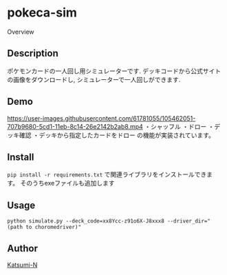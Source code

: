 pokeca-sim
====

Overview

## Description
ポケモンカードの一人回し用シミュレーターです. 
デッキコードから公式サイトの画像をダウンロードし, シミュレーターで一人回しができます. 

## Demo
https://user-images.githubusercontent.com/61781055/105462051-707b9680-5cd1-11eb-8c14-26e2142b2ab8.mp4
・シャッフル
・ドロー
・デッキ確認
・デッキから指定したカードをドロー
の機能が実装されています。

## Install

`pip install -r requirements.txt`
で関連ライブラリをインストールできます。
そのうちexeファイルも追加します

## Usage
`python simulate.py --deck_code=xx8Ycc-z91o6X-J8xxx8 --driver_dir="(path to choromedriver)"`
## Author

[Katsumi-N](https://github.com/Katsumi-N)
